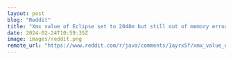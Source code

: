 ```yaml
---
layout: post
blog: "Reddit"
title: "Xmx value of Eclipse set to 2048m but still out of memory error and not responding constantly"
date: 2024-02-24T10:59:35Z
image: images/reddit.png
remote_url: "https://www.reddit.com/r/java/comments/1ayrx5f/xmx_value_of_eclipse_set_to_2048m_but_still_out/"
---
```

